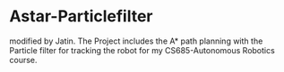 # Astar-Particlefilter
modified by Jatin.
The Project includes the A* path planning with the Particle filter for tracking the robot for my CS685-Autonomous Robotics course. 
